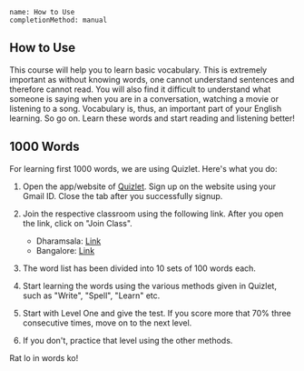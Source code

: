 ```ngMeta
name: How to Use
completionMethod: manual
```

## How to Use

This course will help you to learn basic vocabulary. This is extremely important as without knowing words, one cannot understand sentences and therefore cannot read. You will also find it difficult to understand what someone is saying when you are in a conversation, watching a movie or listening to a song. Vocabulary is, thus, an important part of your English learning. So go on. Learn these words and start reading and listening better!

## 1000 Words
For learning first 1000 words, we are using Quizlet. Here's what you do:
1. Open the app/website of [Quizlet](https://quizlet.com/). Sign up on the website using your Gmail ID. Close the tab after you successfully signup.
2. Join the respective classroom using the following link. After you open the link, click on "Join Class".

   * Dharamsala: [Link](https://quizlet.com/join/jE4Hm8PVr)
   * Bangalore: [Link](https://quizlet.com/join/K3F6Atz4r)
3. The word list has been divided into 10 sets of 100 words each.
4. Start learning the words using the various methods given in Quizlet, such as "Write", "Spell", "Learn" etc.
5. Start with Level One and give the test. If you score more that 70% three consecutive times, move on to the next level. 
6. If you don't, practice that level using the other methods.


Rat lo in words ko!
